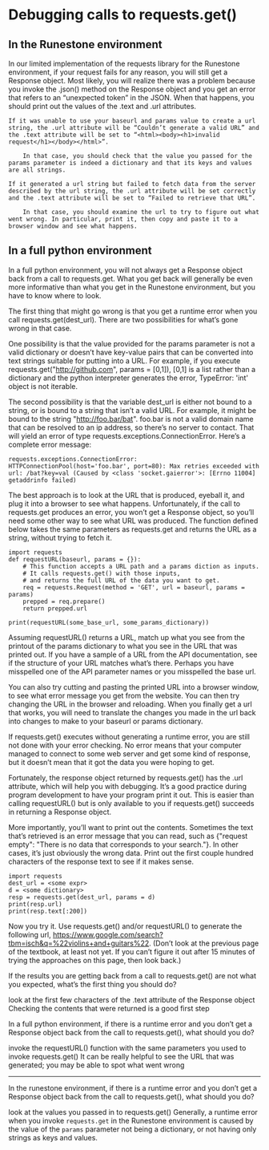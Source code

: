 # Debugging calls to requests.get()

## In the Runestone environment

In our limited implementation of the requests library for the Runestone environment, if your request fails for any reason, you will still get a Response object. Most likely, you will realize there was a problem because you invoke the .json() method on the Response object and you get an error that refers to an “unexpected token” in the JSON. When that happens, you should print out the values of the .text and .url attributes.

    If it was unable to use your baseurl and params value to create a url string, the .url attribute will be “Couldn’t generate a valid URL” and the .text attribute will be set to “<html><body><h1>invalid request</h1></body></html>”.

        In that case, you should check that the value you passed for the params parameter is indeed a dictionary and that its keys and values are all strings.

    If it generated a url string but failed to fetch data from the server described by the url string, the .url attribute will be set correctly and the .text attribute will be set to “Failed to retrieve that URL”.

        In that case, you should examine the url to try to figure out what went wrong. In particular, print it, then copy and paste it to a browser window and see what happens.

## In a full python environment

In a full python environment, you will not always get a Response object back from a call to requests.get. What you get back will generally be even more informative than what you get in the Runestone environment, but you have to know where to look.

The first thing that might go wrong is that you get a runtime error when you call requests.get(dest_url). There are two possibilities for what’s gone wrong in that case.

One possibility is that the value provided for the params parameter is not a valid dictionary or doesn’t have key-value pairs that can be converted into text strings suitable for putting into a URL. For example, if you execute requests.get("http://github.com", params = [0,1]), [0,1] is a list rather than a dictionary and the python interpreter generates the error, TypeError: 'int' object is not iterable.

The second possibility is that the variable dest_url is either not bound to a string, or is bound to a string that isn’t a valid URL. For example, it might be bound to the string "http://foo.bar/bat". foo.bar is not a valid domain name that can be resolved to an ip address, so there’s no server to contact. That will yield an error of type requests.exceptions.ConnectionError. Here’s a complete error message:
```
requests.exceptions.ConnectionError: HTTPConnectionPool(host='foo.bar', port=80): Max retries exceeded with url: /bat?key=val (Caused by <class 'socket.gaierror'>: [Errno 11004] getaddrinfo failed)
```

The best approach is to look at the URL that is produced, eyeball it, and plug it into a browser to see what happens. Unfortunately, if the call to requests.get produces an error, you won’t get a Response object, so you’ll need some other way to see what URL was produced. The function defined below takes the same parameters as requests.get and returns the URL as a string, without trying to fetch it.
```
import requests
def requestURL(baseurl, params = {}):
    # This function accepts a URL path and a params diction as inputs.
    # It calls requests.get() with those inputs,
    # and returns the full URL of the data you want to get.
    req = requests.Request(method = 'GET', url = baseurl, params = params)
    prepped = req.prepare()
    return prepped.url

print(requestURL(some_base_url, some_params_dictionary))
```

Assuming requestURL() returns a URL, match up what you see from the printout of the params dictionary to what you see in the URL that was printed out. If you have a sample of a URL from the API documentation, see if the structure of your URL matches what’s there. Perhaps you have misspelled one of the API parameter names or you misspelled the base url.

You can also try cutting and pasting the printed URL into a browser window, to see what error message you get from the website. You can then try changing the URL in the browser and reloading. When you finally get a url that works, you will need to translate the changes you made in the url back into changes to make to your baseurl or params dictionary.

If requests.get() executes without generating a runtime error, you are still not done with your error checking. No error means that your computer managed to connect to some web server and get some kind of response, but it doesn’t mean that it got the data you were hoping to get.

Fortunately, the response object returned by requests.get() has the .url attribute, which will help you with debugging. It’s a good practice during program development to have your program print it out. This is easier than calling requestURL() but is only available to you if requests.get() succeeds in returning a Response object.

More importantly, you’ll want to print out the contents. Sometimes the text that’s retrieved is an error message that you can read, such as {"request empty": "There is no data that corresponds to your search."}. In other cases, it’s just obviously the wrong data. Print out the first couple hundred characters of the response text to see if it makes sense.
```
import requests
dest_url = <some expr>
d = <some dictionary>
resp = requests.get(dest_url, params = d)
print(resp.url)
print(resp.text[:200])
```

Now you try it. Use requests.get() and/or requestURL() to generate the following url, https://www.google.com/search?tbm=isch&q=%22violins+and+guitars%22. (Don’t look at the previous page of the textbook, at least not yet. If you can’t figure it out after 15 minutes of trying the approaches on this page, then look back.)


If the results you are getting back from a call to requests.get() are not what you expected, what’s the first thing you should do?

look at the first few characters of the .text attribute of the Response object
Checking the contents that were returned is a good first step


In a full python environment, if there is a runtime error and you don’t get a Response object back from the call to requests.get(), what should you do?

invoke the requestURL() function with the same parameters you used to invoke requests.get()
It can be really helpful to see the URL that was generated; you may be able to spot what went wrong

---------
In the runestone environment, if there is a runtime error and you don’t get a Response object back from the call to requests.get(), what should you do?

look at the values you passed in to requests.get()
Generally, a runtime error when you invoke ``requests.get`` in the Runestone environment is caused by the value of the ``params`` parameter not being a dictionary, or not having only strings as keys and values.
